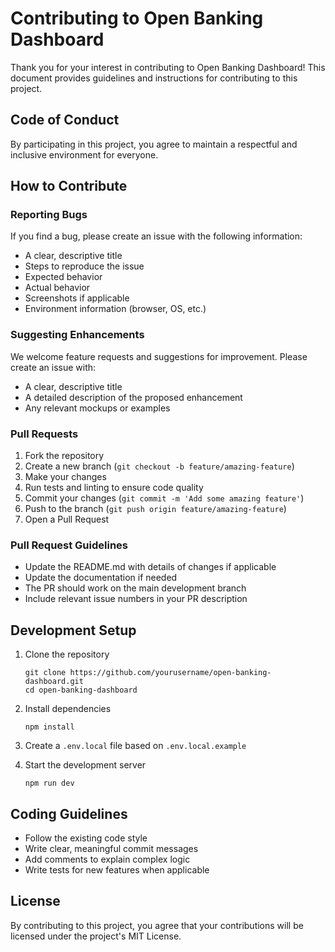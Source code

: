 # Contributing to Open Banking Dashboard

Thank you for your interest in contributing to Open Banking Dashboard! This document provides guidelines and instructions for contributing to this project.

## Code of Conduct

By participating in this project, you agree to maintain a respectful and inclusive environment for everyone.

## How to Contribute

### Reporting Bugs

If you find a bug, please create an issue with the following information:

- A clear, descriptive title
- Steps to reproduce the issue
- Expected behavior
- Actual behavior
- Screenshots if applicable
- Environment information (browser, OS, etc.)

### Suggesting Enhancements

We welcome feature requests and suggestions for improvement. Please create an issue with:

- A clear, descriptive title
- A detailed description of the proposed enhancement
- Any relevant mockups or examples

### Pull Requests

1. Fork the repository
2. Create a new branch (`git checkout -b feature/amazing-feature`)
3. Make your changes
4. Run tests and linting to ensure code quality
5. Commit your changes (`git commit -m 'Add some amazing feature'`)
6. Push to the branch (`git push origin feature/amazing-feature`)
7. Open a Pull Request

### Pull Request Guidelines

- Update the README.md with details of changes if applicable
- Update the documentation if needed
- The PR should work on the main development branch
- Include relevant issue numbers in your PR description

## Development Setup

1. Clone the repository

   ```
   git clone https://github.com/yourusername/open-banking-dashboard.git
   cd open-banking-dashboard
   ```

2. Install dependencies

   ```
   npm install
   ```

3. Create a `.env.local` file based on `.env.local.example`

4. Start the development server
   ```
   npm run dev
   ```

## Coding Guidelines

- Follow the existing code style
- Write clear, meaningful commit messages
- Add comments to explain complex logic
- Write tests for new features when applicable

## License

By contributing to this project, you agree that your contributions will be licensed under the project's MIT License.
